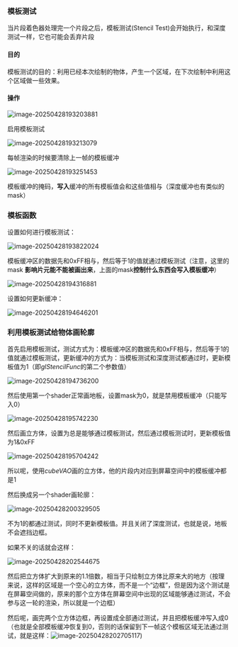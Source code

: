 ### 模板测试

当片段着色器处理完一个片段之后，模板测试(Stencil Test)会开始执行，和深度测试一样，它也可能会丢弃片段

#### 目的

模板测试的目的：利用已经本次绘制的物体，产生一个区域，在下次绘制中利用这个区域做一些效果。

#### 操作

![image-20250428193203881](C:\Users\SOF\Desktop\OpenGL笔记\assets\image-20250428193203881.png)

启用模板测试

![image-20250428193213079](C:\Users\SOF\Desktop\OpenGL笔记\assets\image-20250428193213079.png)

每帧渲染的时候要清除上一帧的模板缓冲

![image-20250428193251453](C:\Users\SOF\Desktop\OpenGL笔记\assets\image-20250428193251453.png)

模板缓冲的掩码，**写入**缓冲的所有模板值会和这些值相与（深度缓冲也有类似的mask）

### 模板函数

设置如何进行模板测试：

![image-20250428193822024](C:\Users\SOF\Desktop\OpenGL笔记\assets\image-20250428193822024.png)

模板缓冲区的数据先和0xFF相与，然后等于1的值就通过模板测试（注意，这里的mask **影响片元能不能被画出来**，上面的mask**控制什么东西会写入模板缓冲**）

![image-20250428194316881](C:\Users\SOF\Desktop\OpenGL笔记\assets\image-20250428194316881.png)



设置如何更新缓冲：

![image-20250428194646201](C:\Users\SOF\Desktop\OpenGL笔记\assets\image-20250428194646201.png)



### 利用模板测试给物体画轮廓

首先启用模板测试，测试方式为：模板缓冲区的数据先和0xFF相与，然后等于1的值就通过模板测试，更新缓冲的方式为：当模板测试和深度测试都通过时，更新模板值为1（即$glStencilFunc$的第二个参数值）

![image-20250428194736200](C:\Users\SOF\Desktop\OpenGL笔记\assets\image-20250428194736200.png)

然后使用第一个shader正常画地板，设置mask为0，就是禁用模板缓冲（只能写入0）

![image-20250428195742230](C:\Users\SOF\Desktop\OpenGL笔记\assets\image-20250428195742230.png)

然后画立方体，设置为总是能够通过模板测试，然后通过模板测试时，更新模板值为1&0xFF

![image-20250428195704242](C:\Users\SOF\Desktop\OpenGL笔记\assets\image-20250428195704242.png)

所以呢，使用$cubeVAO$画的立方体，他的片段内对应到屏幕空间中的模板缓冲都是1

然后换成另一个shader画轮廓：

![image-20250428200329505](C:\Users\SOF\Desktop\OpenGL笔记\assets\image-20250428200329505.png)

不为1的都通过测试，同时不更新模板值。并且关闭了深度测试，也就是说，地板不会遮挡边框。

如果不关的话就会这样：

![image-20250428202544675](C:\Users\SOF\Desktop\OpenGL笔记\assets\image-20250428202544675.png)

然后把立方体扩大到原来的1.1倍数，相当于只绘制立方体比原来大的地方（按理来说，这样的区域是一个空心的立方体，而不是一个“边框”，但是因为这个测试是在屏幕空间做的，原来的那个立方体在屏幕空间中出现的区域能够通过测试，不会参与这一轮的渲染，所以就是一个边框）

然后呢，画完两个立方体边框，再设置成全部通过测试，并且把模板缓冲写入成0（也就是全部模板缓冲恢复到0，否则的话保留到下一帧这个模板区域无法通过测试，就是这样：![image-20250428202705117](C:\Users\SOF\Desktop\OpenGL笔记\assets\image-20250428202705117.png))



